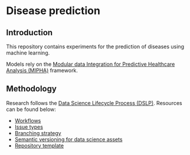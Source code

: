# Disease prediction

## Introduction
This repository contains experiments for the prediction of diseases using machine learning.

Models rely on the [Modular data Integration for Predictive
Healthcare Analysis (MIPHA)](https://github.com/snowhawkeye/mipha) framework.


## Methodology

Research follows the [Data Science Lifecycle Process (DSLP)](https://github.com/dslp/dslp).
  Resources can be found below:
- [Workflows](https://github.com/dslp/dslp/blob/main/steps.md)
- [Issue types](https://github.com/dslp/dslp/blob/main/issue-types/0-overview-issue-types.md)
- [Branching strategy](https://github.com/dslp/dslp/blob/main/branching/branch-types.md)
- [Semantic versioning for data science assets](https://github.com/dslp/dslp/blob/main/semantic-versioning.md)
- [Repository template](https://github.com/dslp/dslp-repo-template)
